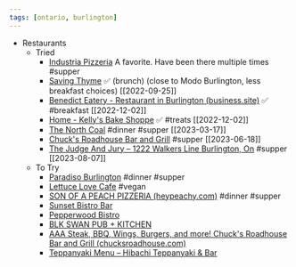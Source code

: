 ```yaml
---
tags: [ontario, burlington]
---
```




- Restaurants
	- Tried
		- [Industria Pizzeria](https://industriapizzeria.com/restaurant/burlington/) A favorite.  Have been there multiple times #supper 
		- [Saving Thyme](https://www.savingthyme.ca/bistro.html) ✅ (brunch) (close to Modo Burlington, less breakfast choices) [[2022-09-25]]
		- [Benedict Eatery - Restaurant in Burlington (business.site)](https://benedicteatery.business.site/) ✅ #breakfast [[2022-12-02]]
		- [Home - Kelly's Bake Shoppe](https://www.kellysxo.com/) ✅ #treats [[2022-12-02]]
		- [The North Coal](https://www.thenorthcoal.com/restaurant) #dinner  #supper [[2023-03-17]]
		- [Chuck's Roadhouse Bar and Grill](https://www.chucksroadhouse.com/) #supper [[2023-06-18]]
		- [The Judge And Jury – 1222 Walkers Line Burlington, On](https://www.thejudgeandjury.ca/) #supper [[2023-08-07]]
	- To Try
		- [Paradiso Burlington](https://www.paradisorestaurant.com/tabid/9204/Default.aspx) #dinner #supper
		- [Lettuce Love Cafe](https://www.lettucelovecafe.com/) #vegan
		- [SON OF A PEACH PIZZERIA (heypeachy.com)](https://www.heypeachy.com/) #dinner #supper
		- [Sunset Bistro Bar](https://sunsetbistrobar.com/)
		- [Pepperwood Bistro](https://pepperwood.on.ca/)
		- [BLK SWAN PUB + KITCHEN](https://www.blkswan.ca/burlington/food.html)
		- [AAA Steak, BBQ, Wings, Burgers, and more! Chuck's Roadhouse Bar and Grill (chucksroadhouse.com)](https://www.chucksroadhouse.com/)
		- [Teppanyaki Menu – Hibachi Teppanyaki & Bar](http://www.hibachiteppanyaki.ca/menu/teppanyaki/)
